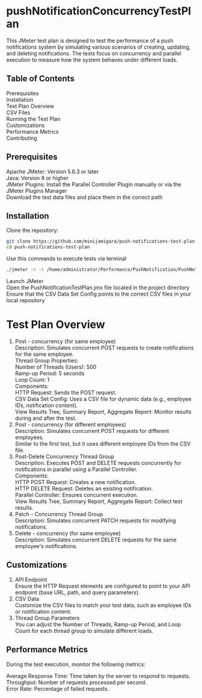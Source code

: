 # pushNotificationConcurrencyTestPlan

This JMeter test plan is designed to test the performance of a push notifications system by simulating various scenarios of creating, updating, and deleting notifications. The tests focus on concurrency and parallel execution to measure how the system behaves under different loads.

## Table of Contents</br>
Prerequisites</br>
Installation</br>
Test Plan Overview</br>
CSV Files</br>
Running the Test Plan</br>
Customizations</br>
Performance Metrics</br>
Contributing

## Prerequisites
Apache JMeter: Version 5.6.3 or later </br>
Java: Version 8 or higher </br>
JMeter Plugins: Install the Parallel Controller Plugin manually or via the JMeter Plugins Manager </br>
Download the test data files and place them in the correct path </br>

## Installation
Clone the repository:
```bash
git clone https://github.com/minijamigara/push-notifications-test-plan.git
cd push-notifications-test-plan
```
Use this commands to execute tests via terminal
```bash
./jmeter -n -t /home/administrator/Performance/PushNotification/PushNotificationTestPlan.jmx -l /home/administrator/Performance/results.jtl
```



Launch JMeter </br>
Open the PushNotificationTestPlan.jmx file located in the project directory </br>
Ensure that the CSV Data Set Config points to the correct CSV files in your local repository </br>

# Test Plan Overview
1. Post - concurrency (for same employee) </br>
Description: Simulates concurrent POST requests to create notifications for the same employee. </br>
Thread Group Properties: </br>
Number of Threads (Users): 500 </br>
Ramp-up Period: 5 seconds </br>
Loop Count: 1 </br>
Components: </br>
HTTP Request: Sends the POST request. </br>
CSV Data Set Config: Uses a CSV file for dynamic data (e.g., employee IDs, notification content). </br>
View Results Tree, Summary Report, Aggregate Report: Monitor results during and after the test. </br>
2. Post - concurrency (for different employees)  </br>
Description: Simulates concurrent POST requests for different employees.  </br>
Similar to the first test, but it uses different employee IDs from the CSV file.  </br>
3. Post-Delete Concurrency Thread Group  </br>
Description: Executes POST and DELETE requests concurrently for notifications in parallel using a Parallel Controller.  </br>
Components:  </br>
HTTP POST Request: Creates a new notification.  </br>
HTTP DELETE Request: Deletes an existing notification.  </br>
Parallel Controller: Ensures concurrent execution. </br>
View Results Tree, Summary Report, Aggregate Report: Collect test results.  </br>
4. Patch - Concurrency Thread Group  </br>
Description: Simulates concurrent PATCH requests for modifying notifications.  </br>
5. Delete - concurrency (for same employee)  </br>
Description: Simulates concurrent DELETE requests for the same employee's notifications.  </br>


## Customizations
1. API Endpoint </br>
Ensure the HTTP Request elements are configured to point to your API endpoint (base URL, path, and query parameters). </br>
2. CSV Data </br>
Customize the CSV files to match your test data, such as employee IDs or notification content. </br>
3. Thread Group Parameters </br>
You can adjust the Number of Threads, Ramp-up Period, and Loop Count for each thread group to simulate different loads. </br>

## Performance Metrics
During the test execution, monitor the following metrics: </br>

Average Response Time: Time taken by the server to respond to requests. </br>
Throughput: Number of requests processed per second. </br>
Error Rate: Percentage of failed requests. </br>



